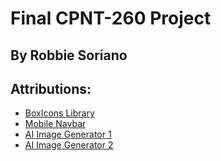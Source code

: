 # Final CPNT-260 Project

## By Robbie Soriano

## Attributions:
- [BoxIcons Library](https://boxicons.com/)
- [Mobile Navbar](https://www.w3schools.com/howto/howto_js_mobile_navbar.asp)
- [AI Image Generator 1](https://picsart.com/create/editor?category=text)
- [AI Image Generator 2](https://gencraft.com/generate)
